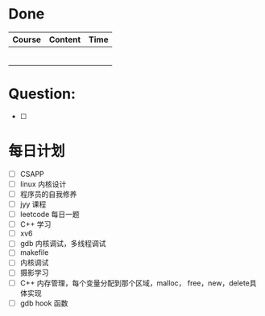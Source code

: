 # Done
| Course | Content | Time |
| ------ | ------- | ---- |
|        |         |      |
|        |         |      |
|        |         |      |
|        |         |      |
|        |         |      |
|        |         |      |

# Question:
- [ ]  

# 每日计划

- [ ] CSAPP
- [ ] linux 内核设计
- [ ] 程序员的自我修养
- [ ] jyy 课程
- [ ] leetcode 每日一题
- [ ] C++ 学习
- [ ] xv6
- [ ] gdb 内核调试，多线程调试
- [ ] makefile
- [ ] 内核调试
- [ ] 摄影学习
- [ ] C++ 内存管理，每个变量分配到那个区域，malloc， free，new，delete具体实现
- [ ] gdb hook 函数